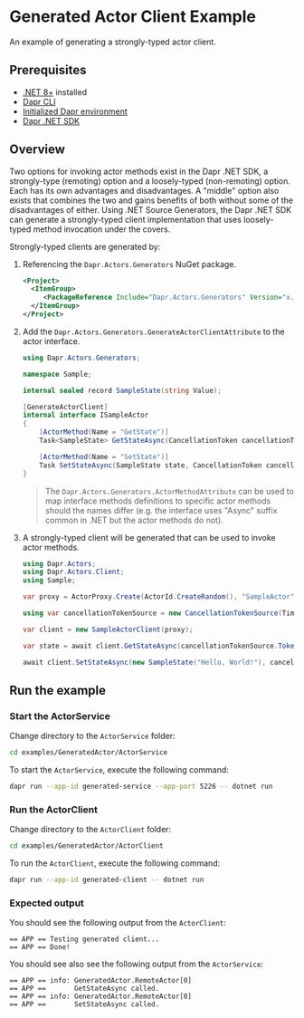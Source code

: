 # Generated Actor Client Example

An example of generating a strongly-typed actor client.

## Prerequisites

- [.NET 8+](https://dotnet.microsoft.com/download) installed
- [Dapr CLI](https://docs.dapr.io/getting-started/install-dapr-cli/)
- [Initialized Dapr environment](https://docs.dapr.io/getting-started/install-dapr-selfhost/)
- [Dapr .NET SDK](https://docs.dapr.io/developing-applications/sdks/dotnet/)

## Overview

Two options for invoking actor methods exist in the Dapr .NET SDK, a strongly-type (remoting) option and a loosely-typed (non-remoting) option. Each has its own advantages and disadvantages. A "middle" option also exists that combines the two and gains benefits of both without some of the disadvantages of either.  Using .NET Source Generators, the Dapr .NET SDK can generate a strongly-typed client implementation that uses loosely-typed method invocation under the covers.

Strongly-typed clients are generated by:

1. Referencing the `Dapr.Actors.Generators` NuGet package.

   ```xml
   <Project>
     <ItemGroup>
        <PackageReference Include="Dapr.Actors.Generators" Version="x.x.x" />
     </ItemGroup>
   </Project>
   ```

1. Add the `Dapr.Actors.Generators.GenerateActorClientAttribute` to the actor interface.

   ```csharp
   using Dapr.Actors.Generators;

   namespace Sample;

   internal sealed record SampleState(string Value);

   [GenerateActorClient]
   internal interface ISampleActor
   {
       [ActorMethod(Name = "GetState")]
       Task<SampleState> GetStateAsync(CancellationToken cancellationToken = default);

       [ActorMethod(Name = "SetState")]
       Task SetStateAsync(SampleState state, CancellationToken cancellationToken = default);
   }
   ```

   > The `Dapr.Actors.Generators.ActorMethodAttribute` can be used to map interface methods definitions to specific actor methods should the names differ (e.g. the interface uses "Async" suffix common in .NET but the actor methods do not).

1. A strongly-typed client will be generated that can be used to invoke actor methods.

   ```csharp
   using Dapr.Actors;
   using Dapr.Actors.Client;
   using Sample;

   var proxy = ActorProxy.Create(ActorId.CreateRandom(), "SampleActor");

   using var cancellationTokenSource = new CancellationTokenSource(TimeSpan.FromSeconds(30));

   var client = new SampleActorClient(proxy);

   var state = await client.GetStateAsync(cancellationTokenSource.Token);

   await client.SetStateAsync(new SampleState("Hello, World!"), cancellationTokenSource.Token);

   ```

## Run the example

### Start the ActorService

Change directory to the `ActorService` folder:

```bash
cd examples/GeneratedActor/ActorService
```

To start the `ActorService`, execute the following command:

```bash
dapr run --app-id generated-service --app-port 5226 -- dotnet run
```

### Run the ActorClient

Change directory to the `ActorClient` folder:

```bash
cd examples/GeneratedActor/ActorClient
```

To run the `ActorClient`, execute the following command:

```bash
dapr run --app-id generated-client -- dotnet run
```

### Expected output

You should see the following output from the `ActorClient`:

```
== APP == Testing generated client...
== APP == Done!
```

You should see also see the following output from the `ActorService`:

```
== APP == info: GeneratedActor.RemoteActor[0]
== APP ==       GetStateAsync called.
== APP == info: GeneratedActor.RemoteActor[0]
== APP ==       SetStateAsync called.
```